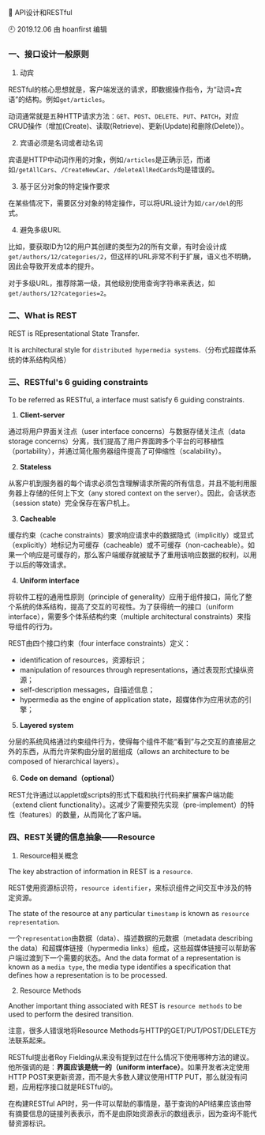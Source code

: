 🐾 API设计和RESTful

🕘 2019.12.06 由 hoanfirst 编辑


### 一、接口设计一般原则

1. 动宾

RESTful的核心思想就是，客户端发送的请求，即数据操作指令，为“动词+宾语”的结构。例如`get/articles`。

动词通常就是五种HTTP请求方法：`GET`、`POST`、`DELETE`、`PUT`、`PATCH`，对应CRUD操作（增加(Create)、读取(Retrieve)、更新(Update)和删除(Delete)）。

2. 宾语必须是名词或者动名词

宾语是HTTP中动词作用的对象，例如`/articles`是正确示范，而诸如`/getAllCars`、`/CreateNewCar`、`/deleteAllRedCards`均是错误的。

3. 基于区分对象的特定操作要求

在某些情况下，需要区分对象的特定操作，可以将URL设计为如`/car/del`的形式。

4. 避免多级URL

比如，要获取ID为12的用户其创建的类型为2的所有文章，有时会设计成`get/authors/12/categories/2`，但这样的URL非常不利于扩展，语义也不明确，因此会导致开发成本的提升。

对于多级URL，推荐除第一级，其他级别使用查询字符串来表达，如`get/authors/12?categories=2`。

### 二、What is REST

REST is REpresentational State Transfer.

It is architectural style for `distributed hypermedia systems`.（分布式超媒体系统的体系结构风格）


### 三、RESTful's 6 guiding constraints

To be referred as RESTful, a interface must satisfy 6 guiding constraints.

1. **Client-server**

通过将用户界面关注点（user interface concerns）与数据存储关注点（data storage concerns）分离，我们提高了用户界面跨多个平台的可移植性（portability），并通过简化服务器组件提高了可伸缩性（scalability）。


2. **Stateless**

从客户机到服务器的每个请求必须包含理解请求所需的所有信息，并且不能利用服务器上存储的任何上下文（any stored context on the server）。因此，会话状态（session state）完全保存在客户机上。


3. **Cacheable**

缓存约束（cache constraints）要求响应请求中的数据隐式（implicitly）或显式（explicitly）地标记为可缓存（cacheable）或不可缓存（non-cacheable）。如果一个响应是可缓存的，那么客户端缓存就被赋予了重用该响应数据的权利，以用于以后的等效请求。


4. **Uniform interface**

将软件工程的通用性原则（principle of generality）应用于组件接口，简化了整个系统的体系结构，提高了交互的可视性。为了获得统一的接口（uniform interface），需要多个体系结构约束（multiple architectural constraints）来指导组件的行为。

REST由四个接口约束（four interface constraints）定义：

- identification of resources，资源标识；
- manipulation of resources through representations，通过表现形式操纵资源；
- self-description messages，自描述信息；
- hypermedia as the engine of application state，超媒体作为应用状态的引擎；


5. **Layered system**

分层的系统风格通过约束组件行为，使得每个组件不能“看到”与之交互的直接层之外的东西，从而允许架构由分层的层组成（allows an architecture to be composed of hierarchical layers）。


6. **Code on demand（optional）**

REST允许通过以applet或scripts的形式下载和执行代码来扩展客户端功能（extend client functionality）。这减少了需要预先实现（pre-implement）的特性（features）的数量，从而简化了客户端。



### 四、REST关键的信息抽象——Resource

1. Resource相关概念

The key abstraction of information in REST is a `resource`.

REST使用资源标识符，`resource identifier`，来标识组件之间交互中涉及的特定资源。

The state of the resource at any particular `timestamp` is known as `resource representation`.

一个`representation`由数据（data）、描述数据的元数据（metadata describing the data）和超媒体链接（hypermedia links）组成，这些超媒体链接可以帮助客户端过渡到下一个需要的状态。And the data format of a representation is known as a `media type`, the media type identifies a specification that defines how a representation is to be processed.


2. Resource Methods

Another important thing associated with REST is `resource methods` to be used to perform the desired transition.

注意，很多人错误地将Resource Methods与HTTP的GET/PUT/POST/DELETE方法联系起来。

RESTful提出者Roy Fielding从来没有提到过在什么情况下使用哪种方法的建议。他所强调的是：**界面应该是统一的（uniform interface）**。如果开发者决定使用HTTP POST来更新资源，而不是大多数人建议使用HTTP PUT，那么就没有问题，应用程序接口就是RESTful的。

在构建RESTful API时，另一件可以帮助的事情是，基于查询的API结果应该由带有摘要信息的链接列表表示，而不是由原始资源表示的数组表示，因为查询不能代替资源标识。










